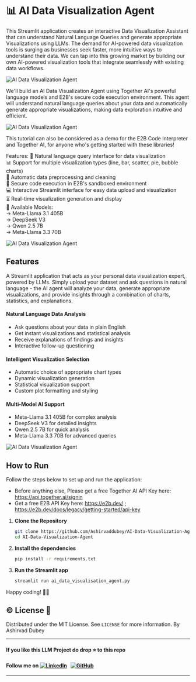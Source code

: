# 📊 AI Data Visualization Agent
This Streamlit application creates an interactive Data Visualization Assistant that can understand Natural Language Queries and generate appropriate Visualizations using LLMs.
The demand for AI-powered data visualization tools is surging as businesses seek faster, more intuitive ways to understand their data. We can tap into this growing market by building our own AI-powered visualization tools that integrate seamlessly with existing data workflows.

![AI Data Visualization Agent](https://github.com/GURPREETKAURJETHRA/AI-Data-Visualization-Agent/blob/main/img/AI%20DVA.jpg) 

We'll build an AI Data Visualization Agent using Together AI's powerful language models and E2B's secure code execution environment. This agent will understand natural language queries about your data and automatically generate appropriate visualizations, making data exploration intuitive and efficient.

![AI Data Visualization Agent](https://github.com/GURPREETKAURJETHRA/AI-Data-Visualization-Agent/blob/main/img/AI%20DVA1.jpg)

This tutorial can also be considered as a demo for the E2B Code Interpreter and Together AI, for anyone who's getting started with these libraries!

Features:
💬 Natural language query interface for data visualization                                             
📊 Support for multiple visualization types (line, bar, scatter, pie, bubble charts)                                      
🧹 Automatic data preprocessing and cleaning                                                        
🔐 Secure code execution in E2B's sandboxed environment                                                              
💻 Interactive Streamlit interface for easy data upload and visualization                                                        
⏳ Real-time visualization generation and display                                               
🤖 Available Models:                                   
     → Meta-Llama 3.1 405B                                 
     → DeepSeek V3                                  
     → Qwen 2.5 7B                             
     → Meta-Llama 3.3 70B     
     
     
![AI Data Visualization Agent](https://github.com/GURPREETKAURJETHRA/AI-Data-Visualization-Agent/blob/main/img/AI%20DVA2.jpg)

## Features
A Streamlit application that acts as your personal data visualization expert, powered by LLMs. Simply upload your dataset and ask questions in natural language - the AI agent will analyze your data, generate appropriate visualizations, and provide insights through a combination of charts, statistics, and explanations.

#### Natural Language Data Analysis
- Ask questions about your data in plain English
- Get instant visualizations and statistical analysis
- Receive explanations of findings and insights
- Interactive follow-up questioning

#### Intelligent Visualization Selection
- Automatic choice of appropriate chart types
- Dynamic visualization generation
- Statistical visualization support
- Custom plot formatting and styling

#### Multi-Model AI Support
- Meta-Llama 3.1 405B for complex analysis
- DeepSeek V3 for detailed insights
- Qwen 2.5 7B for quick analysis
- Meta-Llama 3.3 70B for advanced queries

![AI Data Visualization Agent](https://github.com/GURPREETKAURJETHRA/AI-Data-Visualization-Agent/blob/main/img/AI%20DVA3.jpg)

## How to Run

Follow the steps below to set up and run the application:
- Before anything else, Please get a free Together AI API Key here: https://api.together.ai/signin
- Get a free E2B API Key here: https://e2b.dev/ ; https://e2b.dev/docs/legacy/getting-started/api-key

1. **Clone the Repository**
   ```bash
   git clone https://github.com/Ashirvaddubey/AI-Data-Visualization-Agent.git
   cd AI-Data-Visualization-Agent

   ```
2. **Install the dependencies**
    ```bash
    pip install -r requirements.txt
    ```
3. **Run the Streamlit app**
    ```bash
    streamlit run ai_data_visualisation_agent.py
    ```

Happy coding! 🚀✨

## ©️ License 🪪 

Distributed under the MIT License. See `LICENSE` for more information.
By Ashirvad Dubey

---

#### **If you like this LLM Project do drop ⭐ to this repo**
#### Follow me on [![LinkedIn](https://img.shields.io/badge/linkedin-%230077B5.svg?style=for-the-badge&logo=linkedin&logoColor=white)](https://www.linkedin.com/in/ashirvad-dubey-a43bb7253/) &nbsp; [![GitHub](https://img.shields.io/badge/github-%23121011.svg?style=for-the-badge&logo=github&logoColor=white)](https://github.com/Ashirvaddubey)

---
